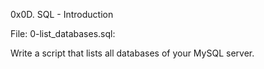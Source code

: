 0x0D. SQL - Introduction

File: 0-list_databases.sql:

Write a script that lists all databases of your MySQL server.